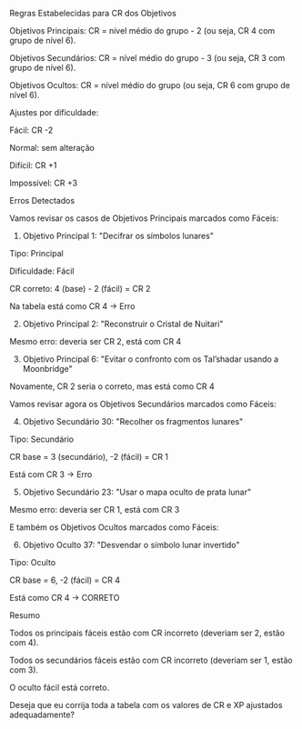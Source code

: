 Regras Estabelecidas para CR dos Objetivos

Objetivos Principais: CR = nível médio do grupo - 2 (ou seja, CR 4 com grupo de nível 6).

Objetivos Secundários: CR = nível médio do grupo - 3 (ou seja, CR 3 com grupo de nível 6).

Objetivos Ocultos: CR = nível médio do grupo (ou seja, CR 6 com grupo de nível 6).

Ajustes por dificuldade:

Fácil: CR -2

Normal: sem alteração

Difícil: CR +1

Impossível: CR +3

Erros Detectados

Vamos revisar os casos de Objetivos Principais marcados como Fáceis:

1. Objetivo Principal 1: "Decifrar os símbolos lunares"

Tipo: Principal

Dificuldade: Fácil

CR correto: 4 (base) - 2 (fácil) = CR 2

Na tabela está como CR 4 → Erro

2. Objetivo Principal 2: "Reconstruir o Cristal de Nuitari"

Mesmo erro: deveria ser CR 2, está com CR 4

3. Objetivo Principal 6: "Evitar o confronto com os Tal’shadar usando a Moonbridge"

Novamente, CR 2 seria o correto, mas está como CR 4

Vamos revisar agora os Objetivos Secundários marcados como Fáceis:

4. Objetivo Secundário 30: "Recolher os fragmentos lunares"

Tipo: Secundário

CR base = 3 (secundário), -2 (fácil) = CR 1

Está com CR 3 → Erro

5. Objetivo Secundário 23: "Usar o mapa oculto de prata lunar"

Mesmo erro: deveria ser CR 1, está com CR 3

E também os Objetivos Ocultos marcados como Fáceis:

6. Objetivo Oculto 37: "Desvendar o símbolo lunar invertido"

Tipo: Oculto

CR base = 6, -2 (fácil) = CR 4

Está como CR 4 → CORRETO

Resumo

Todos os principais fáceis estão com CR incorreto (deveriam ser 2, estão com 4).

Todos os secundários fáceis estão com CR incorreto (deveriam ser 1, estão com 3).

O oculto fácil está correto.

Deseja que eu corrija toda a tabela com os valores de CR e XP ajustados adequadamente?

